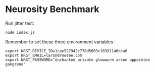 # Neurosity Benchmark

Run jitter test:

```
node index.js
```


Remember to set these three environment variables :

```
export NRST_DEVICE_ID=1cae527942c778d5603c18391140dca6
export NRST_EMAIL=lars@drowzee.com
export NRST_PASSWORD="enchanted private glowworm arson appointee gangrene"
```
